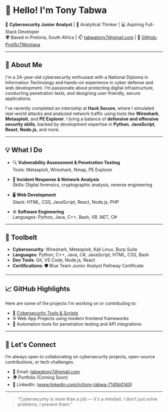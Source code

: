 # 👋 Hello! I'm Tony Tabwa

🚀 **Cybersecurity Junior Analyst** | 🧠 Analytical Thinker | 💻 Aspiring Full-Stack Developer  
🌍 Based in Pretoria, South Africa | 📫 tabwatony7@gmail.com | 🔗 [GitHub: ProlificTMontana](https://github.com/ProlificTMontana)

---

## 🔐 About Me

I'm a 24-year-old cybersecurity enthusiast with a National Diploma in Information Technology and hands-on experience in cyber defense and web development. I’m passionate about protecting digital infrastructure, conducting penetration tests, and designing user-friendly, secure applications.

I've recently completed an internship at **Hack Secure**, where I simulated real-world attacks and analyzed network traffic using tools like **Wireshark**, **Metasploit**, and **PE Explorer**. I bring a balance of **defensive and offensive security skills**, backed by development expertise in **Python**, **JavaScript**, **React**, **Node.js**, and more.

---

## 💡 What I Do

- 🔍 **Vulnerability Assessment & Penetration Testing**  
  Tools: Metasploit, Wireshark, Nmap, PE Explorer

- 🧪 **Incident Response & Network Analysis**  
  Skills: Digital forensics, cryptographic analysis, reverse engineering

- 🖥️ **Web Development**  
  Stack: HTML, CSS, JavaScript, React, Node.js, PHP

- ⚙️ **Software Engineering**  
  Languages: Python, Java, C++, Bash, VB .NET, C#

---

## 🧰 Toolbelt

- **Cybersecurity**: Wireshark, Metasploit, Kali Linux, Burp Suite  
- **Languages**: Python, C++, Java, C#, JavaScript, HTML, CSS, Bash  
- **Dev Tools**: Git, VS Code, Node.js, React  
- **Certifications**: 🛡️ Blue Team Junior Analyst Pathway Certificate

---

## 📈 GitHub Highlights

Here are some of the projects I'm working on or contributing to:

- 🔗 [Cybersecurity Tools & Scripts](https://github.com/ProlificTMontana)
- 🌐 Web App Projects using modern frontend frameworks
- 📡 Automation tools for penetration testing and API integrations

---

## 🤝 Let's Connect

I’m always open to collaborating on cybersecurity projects, open-source contributions, or tech challenges.

- 💬 Email: [tabwatony7@gmail.com](mailto:tabwatony7@gmail.com)  
- 🌍 Portfolio (Coming Soon)  
- 📱 LinkedIn: (www.linkedin.com/in/tony-tabwa-7145b0140)

---

> “Cybersecurity is more than a job — it's a mindset. I don’t just solve problems, I prevent them.”

